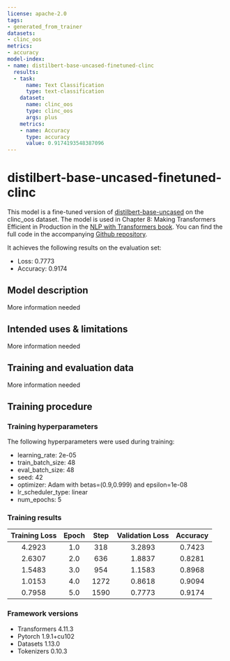 ```yaml
---
license: apache-2.0
tags:
- generated_from_trainer
datasets:
- clinc_oos
metrics:
- accuracy
model-index:
- name: distilbert-base-uncased-finetuned-clinc
  results:
  - task:
      name: Text Classification
      type: text-classification
    dataset:
      name: clinc_oos
      type: clinc_oos
      args: plus
    metrics:
    - name: Accuracy
      type: accuracy
      value: 0.9174193548387096
---
```


<!-- This model card has been generated automatically according to the information the Trainer had access to. You
should probably proofread and complete it, then remove this comment. -->

# distilbert-base-uncased-finetuned-clinc

This model is a fine-tuned version of [distilbert-base-uncased](https://huggingface.co/distilbert-base-uncased) on the clinc_oos dataset. The model is used in Chapter 8: Making Transformers Efficient in Production in the [NLP with Transformers book](https://learning.oreilly.com/library/view/natural-language-processing/9781098103231/). You can find the full code in the accompanying [Github repository](https://github.com/nlp-with-transformers/notebooks/blob/main/08_model-compression.ipynb).

It achieves the following results on the evaluation set:
- Loss: 0.7773
- Accuracy: 0.9174

## Model description

More information needed

## Intended uses & limitations

More information needed

## Training and evaluation data

More information needed

## Training procedure

### Training hyperparameters

The following hyperparameters were used during training:
- learning_rate: 2e-05
- train_batch_size: 48
- eval_batch_size: 48
- seed: 42
- optimizer: Adam with betas=(0.9,0.999) and epsilon=1e-08
- lr_scheduler_type: linear
- num_epochs: 5

### Training results

| Training Loss | Epoch | Step | Validation Loss | Accuracy |
|:-------------:|:-----:|:----:|:---------------:|:--------:|
| 4.2923        | 1.0   | 318  | 3.2893          | 0.7423   |
| 2.6307        | 2.0   | 636  | 1.8837          | 0.8281   |
| 1.5483        | 3.0   | 954  | 1.1583          | 0.8968   |
| 1.0153        | 4.0   | 1272 | 0.8618          | 0.9094   |
| 0.7958        | 5.0   | 1590 | 0.7773          | 0.9174   |


### Framework versions

- Transformers 4.11.3
- Pytorch 1.9.1+cu102
- Datasets 1.13.0
- Tokenizers 0.10.3

